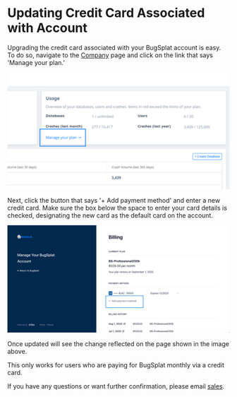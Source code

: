 # Updating Credit Card Associated with Account

Upgrading the credit card associated with your BugSplat account is easy. To do so, navigate to the [Company](https://app.bugsplat.com/v2/company) page and click on the link that says 'Manage your plan.'

![Update Billing Credit Card](../../../.gitbook/assets/manage-your-plan-1.png)

Next, click the button that says '+ Add payment method' and enter a new credit card. Make sure the box below the space to enter your card details is checked, designating the new card as the default card on the account.

![Add Payment Method](../../../.gitbook/assets/manage-your-plan-2.png)

Once updated will see the change reflected on the page shown in the image above.

This only works for users who are paying for BugSplat monthly via a credit card.

If you have any questions or want further confirmation, please email [sales](mailto:sales@bugsplat.com).

